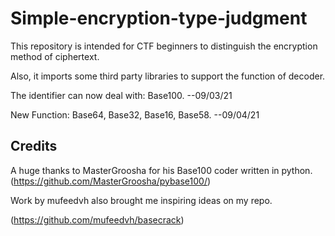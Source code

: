 # Simple-encryption-type-judgment

This repository is intended for CTF beginners to  distinguish the encryption method of ciphertext. 

Also, it imports some third party libraries to support the function of decoder.

The identifier can now deal with: Base100.		--09/03/21

New Function: Base64, Base32, Base16, Base58.		--09/04/21

## Credits
A huge thanks to MasterGroosha for his Base100 coder written in python.
(https://github.com/MasterGroosha/pybase100/)

Work by mufeedvh also brought me inspiring ideas on my repo.

(https://github.com/mufeedvh/basecrack)

